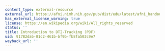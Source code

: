 ```yaml
---
content_type: external-resource
external_url: https://afni.nimh.nih.gov/pub/dist/edu/latest/afni_handouts/FATCAT_02_dti_tracking_intro.pdf
has_external_license_warning: true
license: https://en.wikipedia.org/wiki/All_rights_reserved
status: ''
title: Introduction to DTI-Tracking (PDF)
uid: 91782dab-01c2-461b-bf9b-fb8fa503c9e7
wayback_url: ''
---
```

